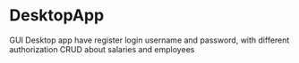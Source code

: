 # DesktopApp
GUI Desktop app have register login username and password, with different authorization CRUD about salaries and employees
